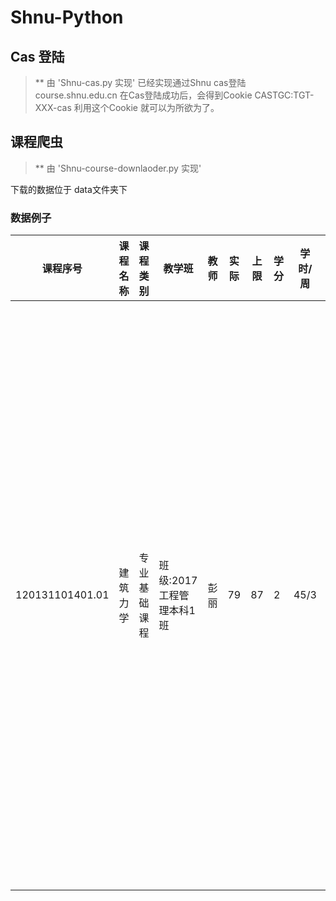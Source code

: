# Shnu-Python
## Cas 登陆
> ** 由 'Shnu-cas.py 实现'
已经实现通过Shnu cas登陆 course.shnu.edu.cn
在Cas登陆成功后，会得到Cookie CASTGC:TGT-XXX-cas
利用这个Cookie 就可以为所欲为了。


## 课程爬虫
> ** 由 'Shnu-course-downlaoder.py 实现'

下载的数据位于 data文件夹下

### 数据例子

| 课程序号 | 课程名称 | 课程类别 |教学班 |教师 |实际 |上限 | 学分 | 学时/周| 上课地点
|---|---|---|---|---|---|---|---|---|---|
| 120131101401.01 | 建筑力学 | 专业基础课程|班级:2017工程管理本科1班 |彭丽 |79 |87 | 2 | 45/3|彭丽 星期一 4-4 [1-13]单  奉贤3教楼312  <br>彭丽 星期一 3-3 [1-15]单  奉贤3教楼312  <br>彭丽 星期二 8-9 [1-15]  奉贤3教楼512 
